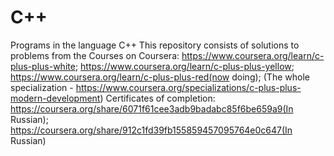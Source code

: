 # C++
Programs in the language C++
This repository consists of solutions to problems from the Courses on Coursera:
https://www.coursera.org/learn/c-plus-plus-white; 
https://www.coursera.org/learn/c-plus-plus-yellow; 
https://www.coursera.org/learn/c-plus-plus-red(now doing); 
(The whole specialization -  https://www.coursera.org/specializations/c-plus-plus-modern-development) 
Certificates of completion:
https://coursera.org/share/6071f61cee3adb9badabc85f6be659a9(In Russian); 
https://coursera.org/share/912c1fd39fb155859457095764e0c647(In Russian)
